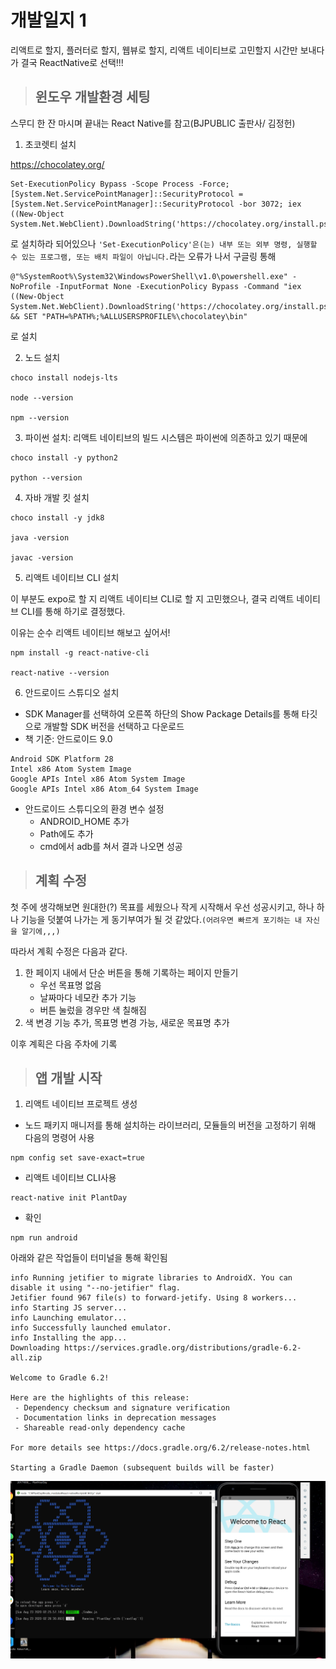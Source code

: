 # 개발일지 1

리액트로 할지, 플러터로 할지, 웹뷰로 할지, 리액트 네이티브로 고민할지 시간만 보내다가 결국 ReactNative로 선택!!!

> ## 윈도우 개발환경 세팅

스무디 한 잔 마시며 끝내는 React Native를 참고(BJPUBLIC 출판사/ 김정헌)

1. 초코렛티 설치

https://chocolatey.org/

```
Set-ExecutionPolicy Bypass -Scope Process -Force; [System.Net.ServicePointManager]::SecurityProtocol = [System.Net.ServicePointManager]::SecurityProtocol -bor 3072; iex ((New-Object System.Net.WebClient).DownloadString('https://chocolatey.org/install.ps1'))
```
로 설치하라 되어있으나 
`'Set-ExecutionPolicy'은(는) 내부 또는 외부 명령, 실행할 수 있는 프로그램, 또는
배치 파일이 아닙니다.`라는 오류가 나서 구글링 통해
```
@"%SystemRoot%\System32\WindowsPowerShell\v1.0\powershell.exe" -NoProfile -InputFormat None -ExecutionPolicy Bypass -Command "iex ((New-Object System.Net.WebClient).DownloadString('https://chocolatey.org/install.ps1'))" && SET "PATH=%PATH%;%ALLUSERSPROFILE%\chocolatey\bin"
```
로 설치

2. 노드 설치
```
choco install nodejs-lts

node --version

npm --version
```
3. 파이썬 설치: 리액트 네이티브의 빌드 시스템은 파이썬에 의존하고 있기 때문에
```
choco install -y python2

python --version
```
4. 자바 개발 킷 설치
```
choco install -y jdk8

java -version

javac -version
```

5. 리액트 네이티브 CLI 설치

이 부분도 expo로 할 지 리액트 네이티브 CLI로 할 지 고민했으나, 결국 리액트 네이티브 CLI를 통해 하기로 결정했다.

이유는 순수 리액트 네이티브 해보고 싶어서!
```
npm install -g react-native-cli

react-native --version
```

6. 안드로이드 스튜디오 설치
- SDK Manager를 선택하여 오른쪽 하단의 Show Package Details를 통해 타깃으로 개발할 SDK 버전을 선택하고 다운로드
- 책 기준: 안드로이드 9.0
```
Android SDK Platform 28
Intel x86 Atom System Image
Google APIs Intel x86 Atom System Image
Google APIs Intel x86 Atom_64 System Image
```
- 안드로이드 스튜디오의 환경 변수 설정
  - ANDROID_HOME 추가
  - Path에도 추가
  - cmd에서 adb를 쳐서 결과 나오면 성공

> ## 계획 수정
첫 주에 생각해보면 원대한(?) 목표를 세웠으나 작게 시작해서 우선 성공시키고, 하나 하나 기능을 덧붙여 나가는 게 동기부여가 될 것 같았다.`(어려우면 빠르게 포기하는 내 자신을 알기에,,,)`

따라서 계획 수정은 다음과 같다.
1. 한 페이지 내에서 단순 버튼을 통해 기록하는 페이지 만들기
   - 우선 목표명 없음
   - 날짜마다 네모칸 추가 기능
   - 버튼 눌렀을 경우만 색 칠해짐
2. 색 변경 기능 추가, 목표명 변경 가능, 새로운 목표명 추가

이후 계획은 다음 주차에 기록

> ## 앱 개발 시작
1. 리액트 네이티브 프로젝트 생성
- 노드 패키지 매니저를 통해 설치하는 라이브러리, 모듈들의 버전을 고정하기 위해 다음의 명령어 사용
```
npm config set save-exact=true
```
- 리액트 네이티브 CLI사용
```
react-native init PlantDay
```

- 확인
```
npm run android
```

아래와 같은 작업들이 터미널을 통해 확인됨
```
info Running jetifier to migrate libraries to AndroidX. You can disable it using "--no-jetifier" flag.
Jetifier found 967 file(s) to forward-jetify. Using 8 workers...
info Starting JS server...
info Launching emulator...
info Successfully launched emulator.
info Installing the app...
Downloading https://services.gradle.org/distributions/gradle-6.2-all.zip

Welcome to Gradle 6.2!

Here are the highlights of this release:
 - Dependency checksum and signature verification
 - Documentation links in deprecation messages
 - Shareable read-only dependency cache

For more details see https://docs.gradle.org/6.2/release-notes.html

Starting a Gradle Daemon (subsequent builds will be faster)
```

![welcomeToReact](./welcomeToReact.png)